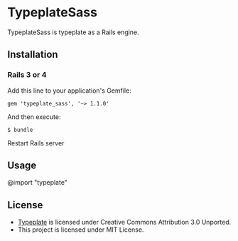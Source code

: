 # TypeplateSass

TypeplateSass is typeplate as a Rails engine.

## Installation

### Rails 3 or 4

Add this line to your application's Gemfile:

    gem 'typeplate_sass', '~> 1.1.0'

And then execute:

    $ bundle

Restart Rails server

## Usage

@import "typeplate"

## License

-  [Typeplate](http://typeplate.com) is licensed under Creative Commons Attribution 3.0 Unported.
-  This project is licensed under MIT License.
